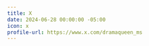 ```yaml
---
title: X
date: 2024-06-28 00:00:00 -05:00
icon: x
profile-url: https://www.x.com/dramaqueen_ms
---
```


